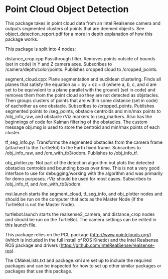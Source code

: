 # Point Cloud Object Detection
This package takes in point cloud data from an Intel Realsense camera and outputs segmented clusters of points that are deemed objects. See object_detection_report.pdf for a more in depth explanation of how this package works.

This package is split into 4 nodes: 

distance_crop.cpp
Passthrough filter. Removes points outside of bounds (set in code) in Y and Z camera axes. Subscribes to /camera/depth/color/points. Publishes cropped cloud to /cropped_points.

segment_cloud.cpp:
Plane segmentation and euclidean clustering. Finds all planes that satisfy the equation ax + by + cz = d (where a, b, c, and d are set to be equivalent to a plane parallel with the ground) (set in code) and removes them from the point cloud so they are not detected as objstacles. Then groups clusters of points that are within some distance (set in code) of eachother as one obstacle. Subscribes to /cropped_points. Publishes segmented points to /seg_points, obstacle centroids and min/max points to /obj_info_raw, and obstacle rViz markers to /seg_markers. Also has the beginnings of code for Kalman filtering of the obstacles. The custom message obj.msg is used to store the centroid and min/max points of each cluster.

tf_seg_info.py:
Transforms the segmented obstacles from the camera frame (attached to the TurtleBot) to the Earth fixed frame. Subscribes to /obj_info_raw, and /om_with_tb3/odom. Publishes to /obj_info_tf.

obj_plotter.py:
Not part of the detection algorithm but plots the detected obstacles centroids and bounding boxes over time. This is not a very good interface to use for debugging/working with the algorithm and was primarily for demo purposes. rViz should be used for most cases. Subscribes to /obj_info_tf, and /om_with_tb3/odom.

msi.launch starts the segment_cloud, tf_seg_info, and obj_plotter nodes and should be run on the computer that acts as the Master Node (if the TurtleBot is not the Master Node).

turtlebot.launch starts the realsense2_camera, and distance_crop nodes and should be run on the TurtleBot. The camera settings can be edited in this launch file.

This package relies on the PCL package (http://www.pointclouds.org/) (which is included in the full install of ROS Kinetic) and the Intel Realsense ROS package and drivers (https://github.com/IntelRealSense/realsense-ros).

The CMakeLists.txt and package.xml are set up to include the required packages and can be inspected for how to set up other similar packages or packages that use this package.
